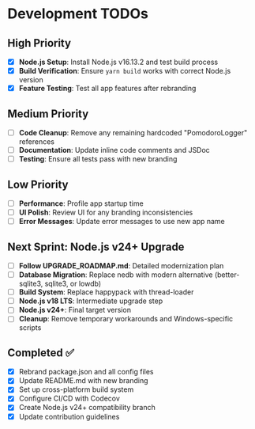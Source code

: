 # Development TODOs

## High Priority

-   [x] **Node.js Setup**: Install Node.js v16.13.2 and test build process
-   [x] **Build Verification**: Ensure `yarn build` works with correct Node.js version
-   [x] **Feature Testing**: Test all app features after rebranding

## Medium Priority

-   [ ] **Code Cleanup**: Remove any remaining hardcoded "PomodoroLogger" references
-   [ ] **Documentation**: Update inline code comments and JSDoc
-   [ ] **Testing**: Ensure all tests pass with new branding

## Low Priority

-   [ ] **Performance**: Profile app startup time
-   [ ] **UI Polish**: Review UI for any branding inconsistencies
-   [ ] **Error Messages**: Update error messages to use new app name

## Next Sprint: Node.js v24+ Upgrade

-   [ ] **Follow UPGRADE_ROADMAP.md**: Detailed modernization plan
-   [ ] **Database Migration**: Replace nedb with modern alternative (better-sqlite3, sqlite3, or lowdb)
-   [ ] **Build System**: Replace happypack with thread-loader
-   [ ] **Node.js v18 LTS**: Intermediate upgrade step
-   [ ] **Node.js v24+**: Final target version
-   [ ] **Cleanup**: Remove temporary workarounds and Windows-specific scripts

## Completed ✅

-   [x] Rebrand package.json and all config files
-   [x] Update README.md with new branding
-   [x] Set up cross-platform build system
-   [x] Configure CI/CD with Codecov
-   [x] Create Node.js v24+ compatibility branch
-   [x] Update contribution guidelines
